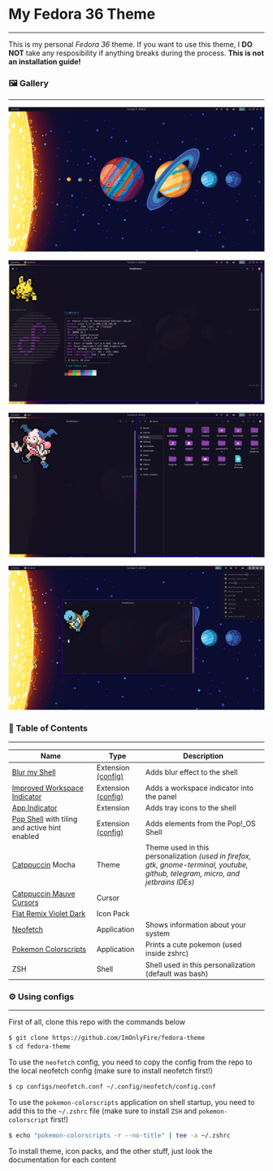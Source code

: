 # My Fedora 36 Theme

---

This is my personal *Fedora 36* theme. If you want to use this theme, I **DO NOT** take any resposibility if anything breaks during the process. **This is not an installation guide!**



### 🖼️ Gallery

---

<img title="" src="gallery/1.png" alt="Wallpapers" data-align="inline" width="707">

![Wallpapers](gallery/2.png)

![Wallpapers](gallery/3.png)

![Wallpapers](gallery/4.png)



### 🎁 Table of Contents

---

| Name                                                                                            | Type                                                  | Description                                                                                                                       |
| ----------------------------------------------------------------------------------------------- | ----------------------------------------------------- | --------------------------------------------------------------------------------------------------------------------------------- |
| [Blur my Shell](https://github.com/aunetx/blur-my-shell)                                        | Extension [(config)](https://imgur.com/a/UdErz8d)     | Adds blur effect to the shell                                                                                                     |
| [Improved Workspace Indicator](https://github.com/MichaelAquilina/improved-workspace-indicator) | Extension [(config)](https://i.imgur.com/hPKZqI5.png) | Adds a workspace indicator into the panel                                                                                         |
| [App Indicator](https://github.com/ubuntu/gnome-shell-extension-appindicator)                   | Extension                                             | Adds tray icons to the shell                                                                                                      |
| [Pop Shell](https://github.com/pop-os/shell) with tiling and active hint enabled                | Extension [(config)](https://i.imgur.com/DNual0S.png) | Adds elements from the Pop!_OS Shell                                                                                              |
| [Catppuccin](https://github.com/catppuccin/catppuccin) Mocha                                    | Theme                                                 | Theme used in this personalization *(used in firefox, gtk, gnome-terminal, youtube, github, telegram, micro, and jetbrains IDEs)* |
| [Catppuccin Mauve Cursors](https://github.com/catppuccin/cursors)                               | Cursor                                                |                                                                                                                                   |
| [Flat Remix Violet Dark](https://www.gnome-look.org/p/1013030/)                                 | Icon Pack                                             |                                                                                                                                   |
| [Neofetch](https://github.com/dylanaraps/neofetch)                                              | Application                                           | Shows information about your system                                                                                               |
| [Pokemon Colorscripts](https://github.com/nuke-dash/pokemon-colorscripts-mac)                   | Application                                           | Prints a cute pokemon (used inside zshrc)                                                                                         |
| ZSH                                                                                             | Shell                                                 | Shell used in this personalization (default was bash)                                                                             |

### 

### ⚙️ Using configs

---

First of all, clone this repo with the commands below

```bash
$ git clone https://github.com/ImOnlyFire/fedora-theme
$ cd fedora-theme
```

To use the `neofetch` config, you need to copy the config from the repo to the local neofetch config (make sure to install neofetch first!)

```bash
$ cp configs/neofetch.conf ~/.config/neofetch/config.conf
```

To use the `pokemon-colorscripts` application on shell startup, you need to add this to the `~/.zshrc` file (make sure to install `ZSH` and `pokemon-colorscript` first!)

```bash
$ echo "pokemon-colorscripts -r --no-title" | tee -a ~/.zshrc
```

To install theme, icon packs, and the other stuff, just look the documentation for each content


